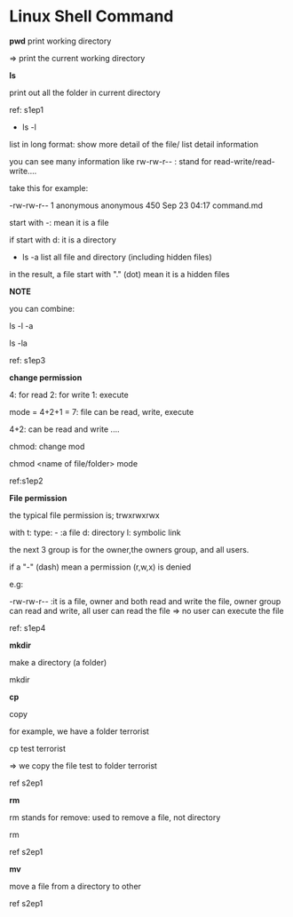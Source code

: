 Linux Shell Command
===================

**pwd**
print working directory

=> print the current working directory

**ls**

print out all the folder in current directory

ref: s1ep1

* ls -l 

list in long format: show more detail of the file/ list detail information

you can see many information like rw-rw-r-- : stand for read-write/read-write....

take this for example:

-rw-rw-r-- 1 anonymous anonymous 450 Sep 23 04:17 command.md

start with -: mean it is a file

if start with d: it is a directory

* ls -a
list all file and directory (including hidden files)

in the result, a file start with "." (dot) mean it is a hidden files

**NOTE**

you can combine:

ls -l -a

ls -la

ref: s1ep3

**change permission**

4: for read
2: for write
1: execute

mode = 4+2+1 = 7: file can be read, write, execute

4+2: can be read and write
....

chmod: change mod

chmod <name of file/folder> mode

ref:s1ep2


**File permission**

the typical file permission is; trwxrwxrwx

with t: type: - :a file
d: directory
l: symbolic link

the next 3 group is for the owner,the owners group, and all users.

if a "-" (dash) mean a permission (r,w,x) is denied

e.g:

-rw-rw-r-- :it is a file, owner and both read and write the file, owner group can read and write, all user can read the file
=> no user can execute the file

ref: s1ep4

**mkdir**

make a directory (a folder)

mkdir <name of folder>

**cp**

copy

for example, we have a folder terrorist

cp test terrorist

=> we copy the file test to folder terrorist

ref s2ep1

**rm**

rm stands for remove: used to remove a file, not directory

rm <name of file>

ref s2ep1

**mv**

move a file from a directory to other

ref s2ep1